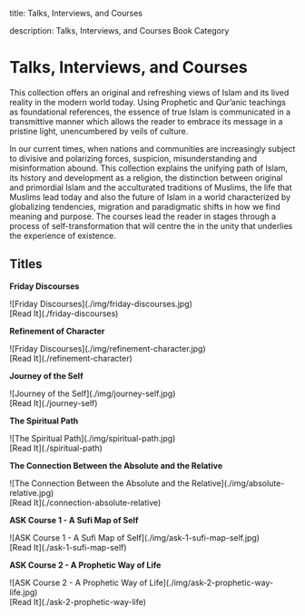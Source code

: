 title: Talks, Interviews, and Courses

description: Talks, Interviews, and Courses Book Category

# Talks, Interviews, and Courses

This collection offers an original and refreshing views of Islam and its lived reality in the modern world today. Using Prophetic and Qur’anic teachings as foundational references, the essence of true Islam is communicated in a transmittive manner which allows the reader to embrace its message in a pristine light, unencumbered by veils of culture.

In our current times, when nations and communities are increasingly subject to divisive and polarizing forces, suspicion, misunderstanding and misinformation abound. This collection explains the unifying path of Islam, its history and development as a religion, the distinction between original and primordial Islam and the acculturated traditions of Muslims, the life that Muslims lead today and also the future of Islam in a world characterized by globalizing tendencies, migration and paradigmatic shifts in how we find meaning and purpose. The courses lead the reader in stages through a process of self-transformation that will centre the in the unity that underlies the experience of existence.

## Titles

<div markdown="1" class="card book sidebar center gemoji center-content">

**Friday Discourses**

<div markdown="2" class="book-image">
![Friday Discourses](./img/friday-discourses.jpg)
</div>

<div markdown="3" class="book-link">
[Read It](./friday-discourses)
</div>

</div>

<div markdown="1" class="card book sidebar center gemoji center-content">

**Refinement of Character**

<div markdown="2" class="book-image">
![Friday Discourses](./img/refinement-character.jpg)
</div>

<div markdown="3" class="book-link">
[Read It](./refinement-character)
</div>

</div>

<div markdown="1" class="card book sidebar center gemoji center-content">

**Journey of the Self**

<div markdown="2" class="book-image">
![Journey of the Self](./img/journey-self.jpg)
</div>

<div markdown="3" class="book-link">
[Read It](./journey-self)
</div>

</div>

<div markdown="1" class="card book sidebar center gemoji center-content">

**The Spiritual Path**

<div markdown="2" class="book-image">
![The Spiritual Path](./img/spiritual-path.jpg)
</div>

<div markdown="3" class="book-link">
[Read It](./spiritual-path)
</div>

</div>

<div markdown="1" class="card book sidebar center gemoji center-content">

**The Connection Between the Absolute and the Relative**

<div markdown="2" class="book-image">
![The Connection Between the Absolute and the Relative](./img/absolute-relative.jpg)
</div>

<div markdown="3" class="book-link">
[Read It](./connection-absolute-relative)
</div>

</div>

<div markdown="1" class="card book sidebar center gemoji center-content">

**ASK Course 1 - A Sufi Map of Self**

<div markdown="2" class="book-image">
![ASK Course 1 - A Sufi Map of Self](./img/ask-1-sufi-map-self.jpg)
</div>

<div markdown="3" class="book-link">
[Read It](./ask-1-sufi-map-self)
</div>

</div>

<div markdown="1" class="card book sidebar center gemoji center-content">

**ASK Course 2 - A Prophetic Way of Life**

<div markdown="2" class="book-image">
![ASK Course 2 - A Prophetic Way of Life](./img/ask-2-prophetic-way-life.jpg)
</div>

<div markdown="3" class="book-link">
[Read It](./ask-2-prophetic-way-life)
</div>

</div>